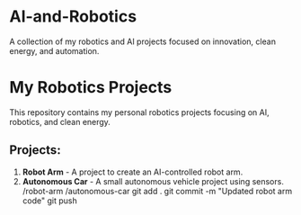 # AI-and-Robotics
A collection of my robotics and AI projects focused on innovation, clean energy, and automation.
# My Robotics Projects

This repository contains my personal robotics projects focusing on AI, robotics, and clean energy.

## Projects:
1. **Robot Arm** - A project to create an AI-controlled robot arm.
2. **Autonomous Car** - A small autonomous vehicle project using sensors.
/robot-arm
/autonomous-car
git add .
git commit -m "Updated robot arm code"
git push